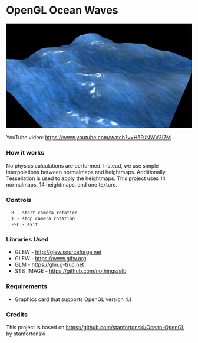 # OpenGL Ocean Waves

![Ocean surface](assets/misc/ss/ocean.png)

YouTube video: https://www.youtube.com/watch?v=H5PJNWV3I7M

### How it works
No physics calculations are performed. Instead, we use simple interpolations between normalmaps and heightmaps. Additionally, Tessellation is used to apply the heightmaps.
This project uses 14 normalmaps, 14 heightmaps, and one texture.

### Controls
```
  R - start camera rotation
  T - stop camera rotation
  ESC - exit
```

### Libraries Used
- GLEW - http://glew.sourceforge.net
- GLFW - https://www.glfw.org
- GLM  - https://glm.g-truc.net
- STB_IMAGE - https://github.com/nothings/stb

### Requirements
- Graphics card that supports OpenGL version 4.1

### Credits
 This project is based on https://github.com/stanfortonski/Ocean-OpenGL by stanfortonski
